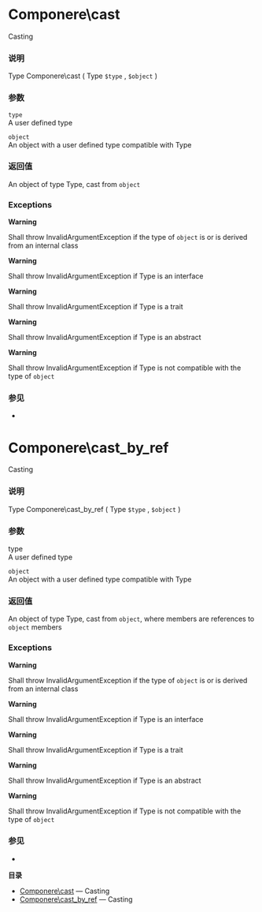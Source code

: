 Componere\\cast
===============

Casting

### 说明

<span class="type">Type</span> <span
class="methodname">Componere\\cast</span> ( <span
class="methodparam"><span class="type">Type</span> `$type`</span> ,
<span class="methodparam"> `$object`</span> )

### 参数

`type`  
A user defined type

`object`  
An object with a user defined type compatible with <span
class="exceptionname">Type</span>

### 返回值

An <span class="type">object</span> of type <span
class="exceptionname">Type</span>, cast from `object`

### Exceptions

**Warning**

Shall throw <span class="type">InvalidArgumentException</span> if the
type of `object` is or is derived from an internal class

**Warning**

Shall throw <span class="type">InvalidArgumentException</span> if <span
class="exceptionname">Type</span> is an interface

**Warning**

Shall throw <span class="type">InvalidArgumentException</span> if <span
class="exceptionname">Type</span> is a trait

**Warning**

Shall throw <span class="type">InvalidArgumentException</span> if <span
class="exceptionname">Type</span> is an abstract

**Warning**

Shall throw <span class="type">InvalidArgumentException</span> if <span
class="exceptionname">Type</span> is not compatible with the type of
`object`

### 参见

-   <a href="/reference/componere.html#Componere\cast_by_ref" class="xref"></a>

Componere\\cast\_by\_ref
========================

Casting

### 说明

<span class="type">Type</span> <span
class="methodname">Componere\\cast\_by\_ref</span> ( <span
class="methodparam"><span class="type">Type</span> `$type`</span> ,
<span class="methodparam"> `$object`</span> )

### 参数

<span class="exceptionname">type</span>  
A user defined type

`object`  
An object with a user defined type compatible with <span
class="exceptionname">Type</span>

### 返回值

An <span class="type">object</span> of type <span
class="exceptionname">Type</span>, cast from `object`, where members are
references to `object` members

### Exceptions

**Warning**

Shall throw <span class="type">InvalidArgumentException</span> if the
type of `object` is or is derived from an internal class

**Warning**

Shall throw <span class="type">InvalidArgumentException</span> if <span
class="exceptionname">Type</span> is an interface

**Warning**

Shall throw <span class="type">InvalidArgumentException</span> if <span
class="exceptionname">Type</span> is a trait

**Warning**

Shall throw <span class="type">InvalidArgumentException</span> if <span
class="exceptionname">Type</span> is an abstract

**Warning**

Shall throw <span class="type">InvalidArgumentException</span> if <span
class="exceptionname">Type</span> is not compatible with the type of
`object`

### 参见

-   <a href="/reference/componere.html#Componere\cast" class="xref"></a>

**目录**

-   [Componere\\cast](/reference/componere.html#Componere\cast) —
    Casting
-   [Componere\\cast\_by\_ref](/reference/componere.html#Componere\cast_by_ref)
    — Casting
